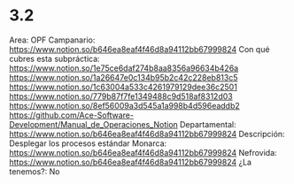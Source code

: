# 3.2

Area: OPF
Campanario: https://www.notion.so/b646ea8eaf4f46d8a94112bb67999824 
Con qué cubres esta subpráctica: https://www.notion.so/1e75ce6daf274b8aa8356a96634b426a 
https://www.notion.so/1a26647e0c134b95b2c42c228eb813c5 
https://www.notion.so/1c63004a533c4261979129dee36c2501 
https://www.notion.so/779b87f7fe1349488c9d518af8312d03 
https://www.notion.so/8ef56009a3d545a1a998b4d596eaddb2
https://github.com/Ace-Software-Development/Manual_de_Operaciones_Notion
Departamental: https://www.notion.so/b646ea8eaf4f46d8a94112bb67999824 
Descripción: Desplegar los procesos estándar
Monarca: https://www.notion.so/b646ea8eaf4f46d8a94112bb67999824 
Nefrovida: https://www.notion.so/b646ea8eaf4f46d8a94112bb67999824 
¿La tenemos?: No